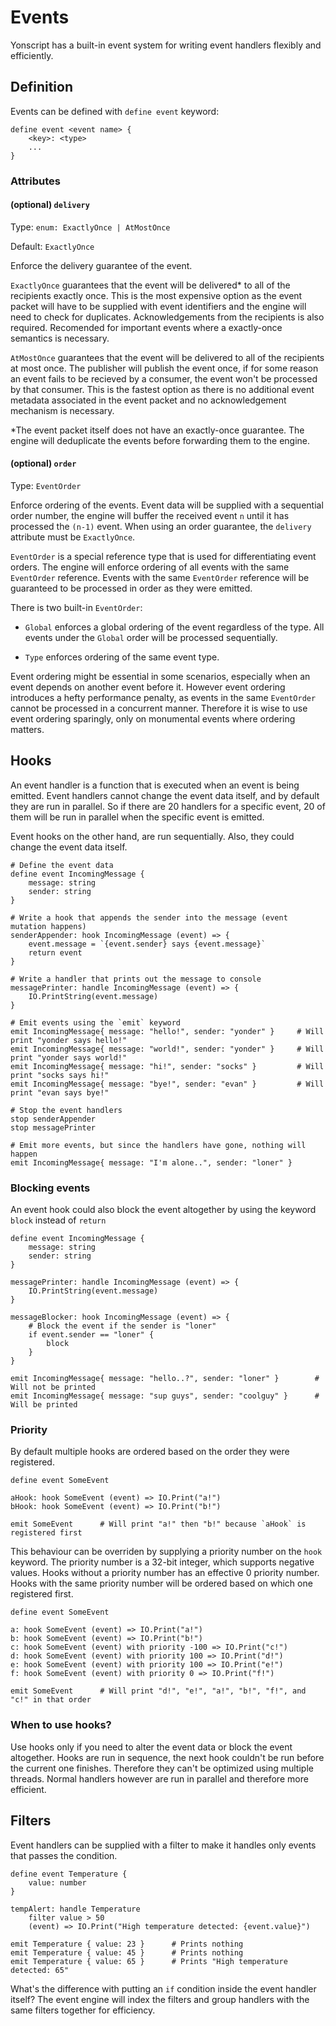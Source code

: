 # Events 

Yonscript has a built-in event system for writing event handlers flexibly and efficiently. 

## Definition 

Events can be defined with `define event` keyword:

```
define event <event name> {
    <key>: <type>
    ...
}
```

### Attributes 

#### (optional) `delivery`
 
Type: `enum: ExactlyOnce | AtMostOnce`

Default: `ExactlyOnce`

Enforce the delivery guarantee of the event. 

`ExactlyOnce` guarantees that the event will be delivered* to all of the recipients exactly once. This is the most expensive option as the event packet will have to be supplied with event identifiers and the engine will need to check for duplicates. Acknowledgements from the recipients is also required. Recomended for important events where a exactly-once semantics is necessary.

`AtMostOnce` guarantees that the event will be delivered to all of the recipients at most once. The publisher will publish the event once, if for some reason an event fails to be recieved by a consumer, the event won't be processed by that consumer. This is the fastest option as there is no additional event metadata associated in the event packet and no acknowledgement mechanism is necessary. 

*The event packet itself does not have an exactly-once guarantee. The engine will deduplicate the events before forwarding them to the engine.

#### (optional) `order`

Type: `EventOrder`

Enforce ordering of the events. Event data will be supplied with a sequential order number, the engine will buffer the received event `n` until it has processed the `(n-1)` event. When using an order guarantee, the `delivery` attribute must be `ExactlyOnce`.

`EventOrder` is a special reference type that is used for differentiating event orders. The engine will enforce ordering of all events with the same `EventOrder` reference. Events with the same `EventOrder` reference will be guaranteed to be processed in order as they were emitted. 

There is two built-in `EventOrder`:

- `Global` enforces a global ordering of the event regardless of the type. All events under the `Global` order will be processed sequentially.

- `Type` enforces ordering of the same event type.

Event ordering might be essential in some scenarios, especially when an event depends on another event before it. However event ordering introduces a hefty performance penalty, as events in the same `EventOrder` cannot be processed in a concurrent manner. Therefore it is wise to use event ordering sparingly, only on monumental events where ordering matters.

## Hooks

An event handler is a function that is executed when an event is being emitted. Event handlers cannot change the event data itself, and by default they are run in parallel. So if there are 20 handlers for a specific event, 20 of them will be run in parallel when the specific event is emitted. 

Event hooks on the other hand, are run sequentially. Also, they could change the event data itself.  

```
# Define the event data
define event IncomingMessage {
    message: string
    sender: string
}

# Write a hook that appends the sender into the message (event mutation happens)
senderAppender: hook IncomingMessage (event) => {
    event.message = `{event.sender} says {event.message}`
    return event
}

# Write a handler that prints out the message to console
messagePrinter: handle IncomingMessage (event) => {
    IO.PrintString(event.message)
}

# Emit events using the `emit` keyword
emit IncomingMessage{ message: "hello!", sender: "yonder" }     # Will print "yonder says hello!"
emit IncomingMessage{ message: "world!", sender: "yonder" }     # Will print "yonder says world!"
emit IncomingMessage{ message: "hi!", sender: "socks" }         # Will print "socks says hi!"
emit IncomingMessage{ message: "bye!", sender: "evan" }         # Will print "evan says bye!"

# Stop the event handlers
stop senderAppender
stop messagePrinter

# Emit more events, but since the handlers have gone, nothing will happen
emit IncomingMessage{ message: "I'm alone..", sender: "loner" }

```

### Blocking events

An event hook could also block the event altogether by using the keyword `block` instead of `return`

```
define event IncomingMessage {
    message: string
    sender: string
}

messagePrinter: handle IncomingMessage (event) => {
    IO.PrintString(event.message)
}

messageBlocker: hook IncomingMessage (event) => {
    # Block the event if the sender is "loner"
    if event.sender == "loner" {
        block
    }
}

emit IncomingMessage{ message: "hello..?", sender: "loner" }        # Will not be printed
emit IncomingMessage{ message: "sup guys", sender: "coolguy" }      # Will be printed
```

### Priority

By default multiple hooks are ordered based on the order they were registered.

```
define event SomeEvent

aHook: hook SomeEvent (event) => IO.Print("a!")
bHook: hook SomeEvent (event) => IO.Print("b!")

emit SomeEvent      # Will print "a!" then "b!" because `aHook` is registered first
```

This behaviour can be overriden by supplying a priority number on the `hook` keyword. The priority number is a 32-bit integer, which supports negative values. Hooks without a priority number has an effective 0 priority number. Hooks with the same priority number will be ordered based on which one registered first.

```
define event SomeEvent

a: hook SomeEvent (event) => IO.Print("a!")
b: hook SomeEvent (event) => IO.Print("b!")
c: hook SomeEvent (event) with priority -100 => IO.Print("c!")
d: hook SomeEvent (event) with priority 100 => IO.Print("d!")
e: hook SomeEvent (event) with priority 100 => IO.Print("e!")
f: hook SomeEvent (event) with priority 0 => IO.Print("f!")

emit SomeEvent      # Will print "d!", "e!", "a!", "b!", "f!", and "c!" in that order
```

### When to use hooks?

Use hooks only if you need to alter the event data or block the event altogether. Hooks are run in sequence, the next hook couldn't be run before the current one finishes. Therefore they can't be optimized using multiple threads. Normal handlers however are run in parallel and therefore more efficient.  

## Filters

Event handlers can be supplied with a filter to make it handles only events that passes the condition. 

```
define event Temperature {
    value: number
}

tempAlert: handle Temperature 
    filter value > 50
    (event) => IO.Print("High temperature detected: {event.value}")

emit Temperature { value: 23 }      # Prints nothing
emit Temperature { value: 45 }      # Prints nothing 
emit Temperature { value: 65 }      # Prints "High temperature detected: 65" 
```

What's the difference with putting an `if` condition inside the event handler itself? The event engine will index the filters and group handlers with the same filters together for efficiency.